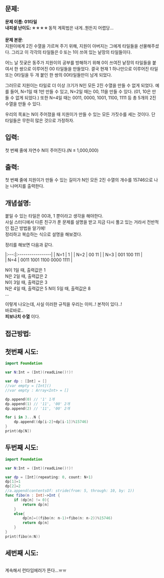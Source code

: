 
## 문제:   
**문제 이름: 01타일**  
**내피셜 난이도: :star: :star: :star: :star:** 동적 계획법은 내게..뭔든지 어렵당...  

**문제 본문**:  
지원이에게 2진 수열을 가르쳐 주기 위해, 지원이 아버지는 그에게 타일들을 선물해주셨다. 그리고 이 각각의 타일들은 0 또는 1이 쓰여 있는 낱장의 타일들이다.

어느 날 짓궂은 동주가 지원이의 공부를 방해하기 위해 0이 쓰여진 낱장의 타일들을 붙여서 한 쌍으로 이루어진 00 타일들을 만들었다. 결국 현재 1 하나만으로 이루어진 타일 또는 0타일을 두 개 붙인 한 쌍의 00타일들만이 남게 되었다.

그러므로 지원이는 타일로 더 이상 크기가 N인 모든 2진 수열을 만들 수 없게 되었다. 예를 들어, N=1일 때 1만 만들 수 있고, N=2일 때는 00, 11을 만들 수 있다. (01, 10은 만들 수 없게 되었다.) 또한 N=4일 때는 0011, 0000, 1001, 1100, 1111 등 총 5개의 2진 수열을 만들 수 있다.

우리의 목표는 N이 주어졌을 때 지원이가 만들 수 있는 모든 가짓수를 세는 것이다. 단 타일들은 무한히 많은 것으로 가정하자.


## 입력:   
첫 번째 줄에 자연수 N이 주어진다.(N ≤ 1,000,000)

  
## 출력:   
첫 번째 줄에 지원이가 만들 수 있는 길이가 N인 모든 2진 수열의 개수를 15746으로 나눈 나머지를 출력한다.

  
## 개념설명:   
붙일 수 있는 타일은 00과, 1 뿐이라고 생각을 해야한다.  
사실 스터디에서 다른 친구가 푼 문제를 설명을 받고 지금 다시 풀고 있는 거라서 전반적인 접근 방법을 알기에!  
정리하고 복습하는 식으로 설명을 해보겠다.  

정리를 해보면 다음과 같다. 

|:---:|:-----------------|
| N=1 | 1                |
| N=2 | 00 11            |
| N=3 | 001 100 111   |  
| N=4 | 0011 1001 1100 0000 1111 |  

N이 1일 때, 출력값은 1  
N은 2일 때, 출력값은 2  
N이 3일 때, 출력값은 3  
N은 4일 때, 출력값은 5 
N이 5일 때, 출력값은 8  
...  

이렇게 나오는데, 사실 이러한 규칙을 우리는 이미..! 본적이 있다..!  
바로바로..  
**피보나치 수열** 이다.  


## 접근방법:   

## 첫번째 시도:   
```swift
import Foundation

var N:Int = (Int)(readLine()!)!

var dp : [Int] = []
//var empty = [Int]()
//var empty : Array<Int> = []

dp.append(0) // '1' 1개
dp.append(1) // '11', '00' 2개
dp.append(2) // '11', '00' 2개

for i in 3...N {
    dp.append((dp[i-2]+dp[i-1])%15746)
}
print(dp[N])

``` 
## 두번째 시도:   
```swift
import Foundation

var N:Int = (Int)(readLine()!)!

var dp = [Int](repeating: 0, count: N+1)
dp[1]=1
dp[2]=2
//a.append(contentsOf: stride(from: 5, through: 10, by: 1))
func fibo(n : Int)->Int {
    if (dp[n] != 0){
        return dp[n]
    }
    else{
        dp[n]=((fibo(n: n-1)+fibo(n: n-2))%15746)
        return dp[n]
    }
}
print(fibo(n:N))

``` 
## 세번째 시도:   
```java

``` 

계속해서 런타임에러가 뜬다...ㅠㅠ 
